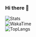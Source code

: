 ### Hi there 👋
![Stats](https://github-readme-stats.vercel.app/api?username=vickscarlet&show_icons=true&theme=outrun)  
![WakaTime](https://github-readme-stats.vercel.app/api/wakatime?username=vickscarlet&layout=compact&show_icons=true&theme=outrun)  
![TopLangs](https://github-readme-stats.vercel.app/api/top-langs?username=vickscarlet&layout=compact&show_icons=true&theme=outrun)  
<!--
**VickScarlet/vickscarlet** is a ✨ _special_ ✨ repository because its `README.md` (this file) appears on your GitHub profile.

Here are some ideas to get you started:

- 🔭 I’m currently working on ...
- 🌱 I’m currently learning ...
- 👯 I’m looking to collaborate on ...
- 🤔 I’m looking for help with ...
- 💬 Ask me about ...
- 📫 How to reach me: ...
- 😄 Pronouns: ...
- ⚡ Fun fact: ...
-->

